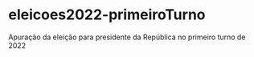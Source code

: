 # eleicoes2022-primeiroTurno
Apuração da eleição para presidente da República no primeiro turno de 2022
